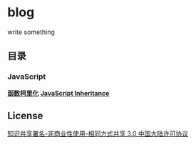 # blog
write something
## 目录
### JavaScript
[**函数柯里化**](https://github.com/draculapile/blog/issues/1#issue-1148287625)
[**JavaScript Inheritance**](https://github.com/draculapile/blog/issues/2#issue-1160632901)

## License
[知识共享署名-非商业性使用-相同方式共享 3.0 中国大陆许可协议](https://creativecommons.org/licenses/by-nc-sa/3.0/cn/)
